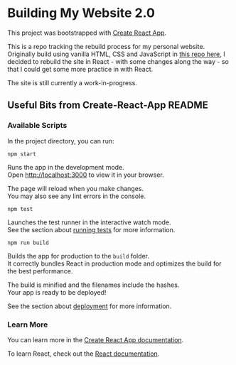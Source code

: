 # Building My Website 2.0

This project was bootstrapped with [Create React App](https://github.com/facebook/create-react-app). 

This is a repo tracking the rebuild process for my personal website. Originally build using vanilla HTML, CSS and JavaScript in [this repo here](https://github.com/madisonlowe/mySiteVanilla), I decided to rebuild the site in React - with some changes along the way - so that I could get some more practice in with React.

The site is still currently a work-in-progress.

## Useful Bits from Create-React-App README

### Available Scripts

In the project directory, you can run:

`npm start`

Runs the app in the development mode.\
Open [http://localhost:3000](http://localhost:3000) to view it in your browser.

The page will reload when you make changes.\
You may also see any lint errors in the console.

`npm test`

Launches the test runner in the interactive watch mode.\
See the section about [running tests](https://facebook.github.io/create-react-app/docs/running-tests) for more information.

`npm run build`

Builds the app for production to the `build` folder.\
It correctly bundles React in production mode and optimizes the build for the best performance.

The build is minified and the filenames include the hashes.\
Your app is ready to be deployed!

See the section about [deployment](https://facebook.github.io/create-react-app/docs/deployment) for more information.

### Learn More

You can learn more in the [Create React App documentation](https://facebook.github.io/create-react-app/docs/getting-started).

To learn React, check out the [React documentation](https://reactjs.org/).
